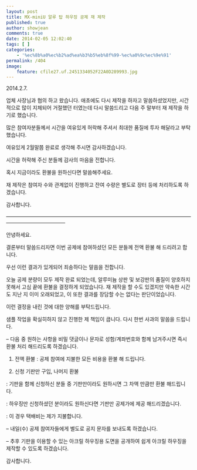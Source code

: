 ```yaml
---
layout: post
title: MX-miniU 알루 탑 하우징 공제 재 제작
published: true
author: showjean
comments: true
date: 2014-02-05 12:02:40
tags: [ ]
categories:
    - '%ec%8b%a0%ec%b2%ad%ea%b3%b5%eb%8f%99-%ec%a0%9c%ec%9e%91'
permalink: /404
image:
    feature: cfile27.uf.2451334052F22A0D289993.jpg
---
```

2014.2.7.



업체 사장님과 협의 하고 왔습니다. 애초에도 다시 제작을 하자고 말씀하셨었지만, 시간적으로 많이 지체되어 거절했던 터였는데 다시 말씀드리고 다음 주 말부터 재 제작을 하기로 했습니다.&nbsp;



많은 참여자분들께서 시간을 여유있게 허락해 주셔서 최대한 품질에 투자&nbsp;해달라고 부탁했습니다.

여유있게 2월말쯤&nbsp;완료로 생각해 주시면 감사하겠습니다.



시간을 허락해 주신 분들께 감사의 마음을 전합니다.



혹시 지금이라도 환불을 원하신다면 말씀해주세요.&nbsp;

재 제작은 참여자 수와 관계없이 진행하고 잔여 수량은 별도로 장터 등에 처리하도록 하겠습니다.



감사합니다.



&#8212;&#8212;&#8212;&#8212;&#8212;&#8212;&#8212;&#8212;&#8212;&#8212;&#8212;&#8212;&#8212;&#8212;&#8212;&#8212;&#8212;&#8212;&#8212;&#8212;&#8212;&#8212;&#8212;&#8212;&#8212;&#8212;&#8212;&#8212;&#8212;&#8212;&#8212;&#8212;&#8212;&#8212;&#8212;&#8212;&#8212;&#8212;&#8212;&#8212;&#8212;&#8212;&#8212;&#8212;&#8212;&#8212;&#8212;&#8211;



안녕하세요.



결론부터 말씀드리자면 이번 공제에 참여하셨던 모든 분들께 전액 환불 해 드리려고 합니다.





우선 이런 결과가 있게되어 죄송하다는 말씀을 전합니다.



오늘 공제 분량이 모두 제작 완료 되었는데, 알루미늄 상판 및 보강판의 품질이 양호하지 못해서 고심 끝에 환불을 결정하게 되었습니다. 재 제작을 할 수도 있겠지만 약속한 시간도 지난 지 이미 오래되었고, 이 또한 결과를 장담할 수는 없다는 판단이었습니다.&nbsp;



이런 결정을 내린 것에 대한 양해를 부탁드립니다.



샘플 작업을 확실히하지 않고 진행한 제 책임이 큽니다. 다시 한번 사과의 말씀을 드립니다.







&#8211; 다음 중 원하는 사항을 비밀 댓글이나 문자로 성함/계좌번호와 함께 남겨주시면 즉시 환불 처리 해드리도록 하겠습니다.



1. 전액 환불 : 공제 참여에 지불한 모든 비용을 환불 해 드립니다.

2. 신청 기판만 구입,&nbsp;나머지 환불&nbsp;

: 기판을 함께 신청하신 분들 중 기판만이라도 원하시면 그 차액 만큼만 환불 해드립니다.

: 하우징만 신청하셨던 분이라도 원하신다면 기판만 공제가에 제공 해드리겠습니다.

: 이 경우 택배비는 제가 지불합니다.





&#8211; 내일(수) 공제 참여자들에게 별도로 공지 문자를 보내도록 하겠습니다.&nbsp;





&#8211; 추후 기판을 이용할 수 있는 아크릴 하우징용 도면을 공개하여 쉽게 아크릴 하우징을 제작할 수 있도록 하겠습니다.



감사합니다.








  












